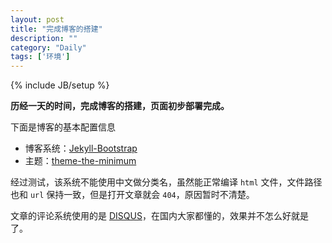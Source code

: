 ```yaml
---
layout: post
title: "完成博客的搭建"
description: ""
category: "Daily"
tags: ['环境']
---
```

{% include JB/setup %}

**历经一天的时间，完成博客的搭建，页面初步部署完成。**

下面是博客的基本配置信息

* 博客系统：[Jekyll-Bootstrap](http://jekyllbootstrap.com)
* 主题：[theme-the-minimum](https://github.com/jekyllbootstrap/theme-the-minimum.git)

经过测试，该系统不能使用中文做分类名，虽然能正常编译 `html` 文件，文件路径也和 `url` 保持一致，但是打开文章就会 `404`，原因暂时不清楚。

文章的评论系统使用的是 [DISQUS](https://disqus.com/)，在国内大家都懂的，效果并不怎么好就是了。